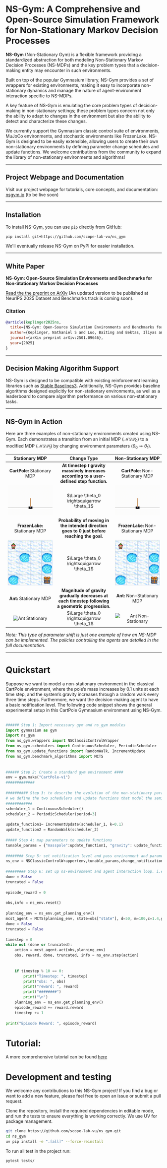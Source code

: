 # NS-Gym: A Comprehensive and Open-Source Simulation Framework for Non-Stationary Markov Decision Processes

**NS-Gym** (Non-Stationary Gym) is a flexible framework providing a standardized abstraction for both modeling Non-Stationary Markov Decision Processes (NS-MDPs) and the key problem types that a decision-making entity may encounter in such environments.

Built on top of the popular Gymnasium library, NS-Gym provides a set of wrappers for existing environments, making it easy to incorporate non-stationary dynamics and manage the nature of agent-environment interaction specific to NS-MDPs.

A key feature of NS-Gym is emulating the core problem types of decision-making in non-stationary settings; these problem types concern not only the ability to adapt to changes in the environment but also the ability to detect and characterize these changes. 

We currently support the Gymnasium classic control suite of environments, MuJoCo environments, and stochastic environments like FrozenLake. NS-Gym is designed to be easily extensible, allowing users to create their own non-stationary environments by defining parameter change schedules and update functions. We welcome contributions from the community to expand the library of non-stationary environments and algorithms!

---

## Project Webpage and Documentation

Visit our project webpage for tutorials, core concepts, and documentation: [nsgym.io](https://nsgym.io) (to be live soon)

---

## Installation

To install NS-Gym, you can use `pip` directly from GitHub:

```bash
pip install git+https://github.com/scope-lab-vu/ns_gym
```

We'll eventually release NS-Gym on PyPI for easier installation.

-----

## White Paper

**NS-Gym: Open-Source Simulation Environments and Benchmarks for Non-Stationary Markov Decision Processes**

[Read the the preprint on ArXiv](https://arxiv.org/abs/2501.09646) (An updated version to be published at NeurIPS 2025 Dataset and Benchmarks track is coming soon).

### Citation

```bibtex
@article{keplinger2025ns,
  title={NS-Gym: Open-Source Simulation Environments and Benchmarks for Non-Stationary Markov Decision Processes},
  author={Keplinger, Nathaniel S and Luo, Baiting and Bektas, Iliyas and Zhang, Yunuo and Wray, Kyle Hollins and Laszka, Aron and Dubey, Abhishek and Mukhopadhyay, Ayan},
  journal={arXiv preprint arXiv:2501.09646},
  year={2025}
}
```

-----

## Decision Making Algorithm Support

NS-Gym is designed to be compatible with existing reinforcement learning libraries such as [Stable Baselines3](https://stable-baselines3.readthedocs.io/en/master/). Additionally, NS-Gym provides baseline algorithms designed explicitly for non-stationary environments, as well as a leaderboard to compare algorithm performance on various non-stationary tasks.

-----

##  NS-Gym in Action

Here are three examples of non-stationary environments created using NS-Gym. Each demonstrates a transition from an initial MDP ($\mathcal{MDP}_0$) to a modified MDP ($\mathcal{MDP}_1$) by changing environment parameters ($\theta_0 \rightsquigarrow \theta_1$).

| Stationary MDP | Change Type | Non-Stationary MDP |
| :---: | :---: | :---: |
| **CartPole:** Stationary MDP | **At timestep $t$ gravity massively increases according to a user-defined step function.** | **CartPole:** Non-Stationary MDP |
| ![CartPole Stationary](docs/source/_static/images/cartpole_stationary.gif) | $\Large \theta_0 \rightsquigarrow \theta_1$ | ![CartPole Non-Stationary](docs/source/_static/images/cartpole_nonstationary.gif) |
| **FrozenLake:** Stationary MDP | **Probability of moving in the intended direction goes to 0 just before reaching the goal.** | **FrozenLake:** Non-Stationary MDP |
| ![FrozenLake Stationary](docs/source/_static/images/frozen_lake_stationary.gif) | $\Large \theta_0 \rightsquigarrow \theta_1$ | ![FrozenLake Non-Stationary](docs/source/_static/images/frozenlake_nonstationary.gif) |
| **Ant:** Stationary MDP | **Magnitude of gravity gradually decreases at each timestep following a geometric progression.** | **Ant:** Non-Stationary MDP |
| ![Ant Stationary](docs/source/_static/images/ant_stationary.gif) | $\Large \theta_0 \rightsquigarrow \theta_1$ | ![Ant Non-Stationary](docs/source/_static/images/ant_non_stationary.gif) |

*Note: This type of parameter shift is just one example of how an NS-MDP can be implemented. The policies controlling the agents are detailed in the full documentation.*

------


# Quickstart
Suppose we want to model a non-stationary environment in the classical CartPole environment, where the pole’s mass increases by 0.1 units at each time step, and the system’s gravity increases through a random walk every three time steps. Furthermore, we want the decision-making agent to have a basic notification level. The following code snippet shows the general experimental setup in this CartPole Gymnasium environment using NS-Gym.

```python

###### Step 1: Import necessary gym and ns_gym modules
import gymnasium as gym
import ns_gym
from ns_gym.wrappers import NSClassicControlWrapper
from ns_gym.schedulers import ContinuousScheduler, PeriodicScheduler
from ns_gym.update_functions import RandomWalk, IncrementUpdate
from ns_gym.benchmark_algorithms import MCTS


###### Step 2: Create a standard gym environment ####
env = gym.make("CartPole-v1")
#############

########## Step 3: to describe the evolution of the non-stationary parameters, 
# we define the two schedulers and update functions that model the semi-Markov chain over the relevant parameters
############
scheduler_1 = ContinuousScheduler()
scheduler_2 = PeriodicScheduler(period=3)

update_function1= IncrementUpdate(scheduler_1, k=0.1)
update_function2 = RandomWalk(scheduler_2)

##### Step 4: map parameters to update functions
tunable_params = {"masspole":update_function1, "gravity": update_function2}

######## Step 5: set notification level and pass environment and parameters into wrapper
ns_env = NSClassicControlWrapper(env,tunable_params,change_notification=True)

######### Step 6: set up ns-environment and agent interaction loop. i.e ... 
done = False
truncated = False

episode_reward = 0

obs,info = ns_env.reset()

planning_env = ns_env.get_planning_env()
mcst_agent = MCTS(planning_env, state=obs["state"], d=50, m=100,c=1.4,gamma=0.99)
done = False
truncated = False

timestep = 0
while not (done or truncated):
    action = mcst_agent.act(obs,planning_env)
    obs, reward, done, truncated, info = ns_env.step(action)


    if timestep % 10 == 0:
        print("Timestep: ", timestep)
        print("obs: ", obs)
        print("reward: ", reward)   
        print("########")
        print("\n")
    planning_env = ns_env.get_planning_env()
    episode_reward += reward.reward
    timestep += 1

print("Episode Reward: ", episode_reward)
```

# Tutorial:

A more comprehensive tutorial can be found [here](tutorial.ipynb)

# Development and testing

We welcome any contributions to this NS-Gym project! If you find a bug or want to add a new feature, please feel free to open an issue or submit a pull request.

Clone the repository, install the required dependencies in editable mode, and run the tests to ensure everything is working correctly. We use UV for package management. 

```bash
git clone https://github.com/scope-lab-vu/ns_gym.git
cd ns_gym
uv pip install -e ".[all]" --force-reinstall
```

To run all test in the project run: 

```bash
pytest tests/
```





